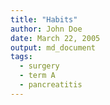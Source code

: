 ```yaml
---
title: "Habits"
author: John Doe
date: March 22, 2005
output: md_document
tags:
  - surgery
  - term A
  - pancreatitis
---
```

